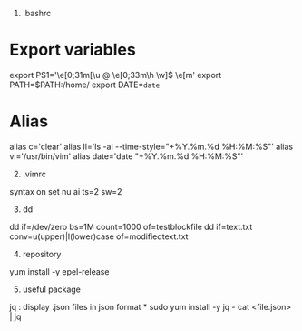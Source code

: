 1. .bashrc

# Export variables
export PS1='\e[0;31m[\u @ \e[0;33m\h \w]\$ \e[m'
export PATH=$PATH:/home/<username>
export DATE=`date`

# Alias
alias c='clear'
alias ll='ls -al --time-style="+%Y.%m.%d %H:%M:%S"'
alias vi='/usr/bin/vim'
alias date='date "+%Y.%m.%d %H:%M:%S"'

2. .vimrc

syntax on
set nu ai ts=2 sw=2

3. dd

dd if=/dev/zero bs=1M count=1000 of=testblockfile
dd if=text.txt conv=u(upper)|l(lower)case of=modifiedtext.txt

4. repository

yum install -y epel-release

5. useful package

jq : display .json files in json format
    * sudo yum install -y jq
        - cat <file.json> | jq
